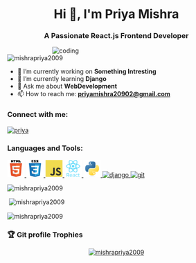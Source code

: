 <h1 align="center">Hi 👋, I'm Priya Mishra</h1>
<h3 align="center">A Passionate React.js Frontend Developer</h3>
<img align="right" alt="coding" width="400" src="[https://www.google.com/url?sa=i&url=https%3A%2F%2Fgithub.com%2Fdonya-dastkin&psig=AOvVaw1QTDvGVOudh5oMtjF3PUEu&ust=1728632636986000&source=images&cd=vfe&opi=89978449&ved=0CBMQjRxqFwoTCOjm8NOog4kDFQAAAAAdAAAAABAQ](https://www.google.com/url?sa=i&url=https%3A%2F%2Fgithub.com%2Fdonya-dastkin&psig=AOvVaw1QTDvGVOudh5oMtjF3PUEu&ust=1728632636986000&source=images&cd=vfe&opi=89978449&ved=0CBMQjRxqFwoTCOjm8NOog4kDFQAAAAAdAAAAABAQ)">
<p align="left"> <img src="https://komarev.com/ghpvc/?username=mishrapriya2009&label=Profile%20views&color=0e75b6&style=flat" alt="mishrapriya2009" /> </p>

- 🔭 I’m currently working on **Something Intresting**
- 🌱 I’m currently learning **Django**
- 💬 Ask me about **WebDevelopment**
- 📫 How to reach me: **priyamishra20902@gmail.com**
<!-- - 💬 Ask me about **Reactjs ,Python ,webdevelopment** -->
<!-- - 👯 I’m looking to collaborate on ... -->
<!-- - 🤔 I’m looking for help with ... -->


<!-- - 😄 Pronouns: ...
- ⚡ Fun fact: ... -->

<h3 align="left">Connect with me:</h3>
<p align="left">
<a href="https://www.linkedin.com/in/priya-mishra-b7b587328" target="blank"><img align="center" src="https://raw.githubusercontent.com/rahuldkjain/github-profile-readme-generator/master/src/images/icons/Social/linked-in-alt.svg" alt="priya" height="30" width="40" /></a>
</p>


<h3 align="left">Languages and Tools:</h3>
<p align="left">
</a> <a href="https://www.w3.org/html/" target="_blank" rel="noreferrer"> <img src="https://raw.githubusercontent.com/devicons/devicon/master/icons/html5/html5-original-wordmark.svg" alt="html5" width="40" height="40"/> </a>
<a href="https://www.w3schools.com/css/" target="_blank" rel="noreferrer"> <img src="https://raw.githubusercontent.com/devicons/devicon/master/icons/css3/css3-original-wordmark.svg" alt="css3" width="40" height="40"/> </a>
<a href="https://developer.mozilla.org/en-US/docs/Web/JavaScript" target="_blank" rel="noreferrer"> <img src="https://raw.githubusercontent.com/devicons/devicon/master/icons/javascript/javascript-original.svg" alt="javascript" width="40" height="40"/> </a>
<a href="https://reactjs.org/" target="_blank" rel="noreferrer"> <img src="https://raw.githubusercontent.com/devicons/devicon/master/icons/react/react-original-wordmark.svg" alt="react" width="40" height="40"/> </a>
<a href="https://www.python.org" target="_blank" rel="noreferrer"> <img src="https://raw.githubusercontent.com/devicons/devicon/master/icons/python/python-original.svg" alt="python" width="40" height="40"/> </a>
 <a href="https://www.djangoproject.com/" target="_blank" rel="noreferrer"> <img src="https://cdn.worldvectorlogo.com/logos/django.svg" alt="django" width="40" height="40"/> </a> 
 <a href="https://git-scm.com/" target="_blank" rel="noreferrer"> <img src="https://www.vectorlogo.zone/logos/git-scm/git-scm-icon.svg" alt="git" width="40" height="40"/></a>
</p>

 <p><img align="left" src="https://github-readme-stats.vercel.app/api/top-langs?username=mishrapriya2009&show_icons=true&locale=en&layout=compact" alt="mishrapriya2009" /></p>
<br/>
<p>&nbsp;<img align="center" src="https://github-readme-stats.vercel.app/api?username=mishrapriya2009&show_icons=true&locale=en" alt="mishrapriya2009" /></p>

<p><img align="center" src="https://github-readme-streak-stats.herokuapp.com/?user=mishrapriya2009&" alt="mishrapriya2009" /></p>


### :trophy: Git profile Trophies

<p align="center"> <a href="https://github.com/ryo-ma/github-profile-trophy"><img src="https://github-profile-trophy.vercel.app/?username=mishrapriya2009&layout=compact" alt="mishrapriya2009" /></a> </p>
